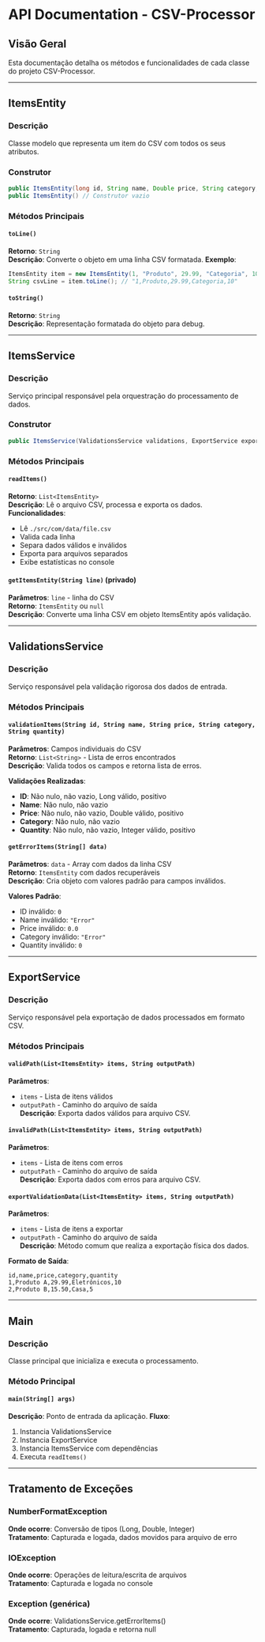# API Documentation - CSV-Processor

## Visão Geral

Esta documentação detalha os métodos e funcionalidades de cada classe do projeto CSV-Processor.

---

## ItemsEntity

### Descrição
Classe modelo que representa um item do CSV com todos os seus atributos.

### Construtor
```java
public ItemsEntity(long id, String name, Double price, String category, Integer quantity)
public ItemsEntity() // Construtor vazio
```

### Métodos Principais

#### `toLine()`
**Retorno**: `String`  
**Descrição**: Converte o objeto em uma linha CSV formatada.
**Exemplo**:
```java
ItemsEntity item = new ItemsEntity(1, "Produto", 29.99, "Categoria", 10);
String csvLine = item.toLine(); // "1,Produto,29.99,Categoria,10"
```

#### `toString()`
**Retorno**: `String`  
**Descrição**: Representação formatada do objeto para debug.

---

## ItemsService

### Descrição
Serviço principal responsável pela orquestração do processamento de dados.

### Construtor
```java
public ItemsService(ValidationsService validations, ExportService export)
```

### Métodos Principais

#### `readItems()`
**Retorno**: `List<ItemsEntity>`  
**Descrição**: Lê o arquivo CSV, processa e exporta os dados.
**Funcionalidades**:
- Lê `./src/com/data/file.csv`
- Valida cada linha
- Separa dados válidos e inválidos
- Exporta para arquivos separados
- Exibe estatísticas no console

#### `getItemsEntity(String line)` (privado)
**Parâmetros**: `line` - linha do CSV  
**Retorno**: `ItemsEntity` ou `null`  
**Descrição**: Converte uma linha CSV em objeto ItemsEntity após validação.

---

## ValidationsService

### Descrição
Serviço responsável pela validação rigorosa dos dados de entrada.

### Métodos Principais

#### `validationItems(String id, String name, String price, String category, String quantity)`
**Parâmetros**: Campos individuais do CSV  
**Retorno**: `List<String>` - Lista de erros encontrados  
**Descrição**: Valida todos os campos e retorna lista de erros.

**Validações Realizadas**:
- **ID**: Não nulo, não vazio, Long válido, positivo
- **Name**: Não nulo, não vazio
- **Price**: Não nulo, não vazio, Double válido, positivo
- **Category**: Não nulo, não vazio
- **Quantity**: Não nulo, não vazio, Integer válido, positivo

#### `getErrorItems(String[] data)`
**Parâmetros**: `data` - Array com dados da linha CSV  
**Retorno**: `ItemsEntity` com dados recuperáveis  
**Descrição**: Cria objeto com valores padrão para campos inválidos.

**Valores Padrão**:
- ID inválido: `0`
- Name inválido: `"Error"`
- Price inválido: `0.0`
- Category inválido: `"Error"`
- Quantity inválido: `0`

---

## ExportService

### Descrição
Serviço responsável pela exportação de dados processados em formato CSV.

### Métodos Principais

#### `validPath(List<ItemsEntity> items, String outputPath)`
**Parâmetros**: 
- `items` - Lista de itens válidos
- `outputPath` - Caminho do arquivo de saída  
**Descrição**: Exporta dados válidos para arquivo CSV.

#### `invalidPath(List<ItemsEntity> items, String outputPath)`
**Parâmetros**: 
- `items` - Lista de itens com erros
- `outputPath` - Caminho do arquivo de saída  
**Descrição**: Exporta dados com erros para arquivo CSV.

#### `exportValidationData(List<ItemsEntity> items, String outputPath)`
**Parâmetros**: 
- `items` - Lista de itens a exportar
- `outputPath` - Caminho do arquivo de saída  
**Descrição**: Método comum que realiza a exportação física dos dados.

**Formato de Saída**:
```csv
id,name,price,category,quantity
1,Produto A,29.99,Eletrônicos,10
2,Produto B,15.50,Casa,5
```

---

## Main

### Descrição
Classe principal que inicializa e executa o processamento.

### Método Principal

#### `main(String[] args)`
**Descrição**: Ponto de entrada da aplicação.
**Fluxo**:
1. Instancia ValidationsService
2. Instancia ExportService
3. Instancia ItemsService com dependências
4. Executa `readItems()`

---

## Tratamento de Exceções

### NumberFormatException
**Onde ocorre**: Conversão de tipos (Long, Double, Integer)  
**Tratamento**: Capturada e logada, dados movidos para arquivo de erro

### IOException
**Onde ocorre**: Operações de leitura/escrita de arquivos  
**Tratamento**: Capturada e logada no console

### Exception (genérica)
**Onde ocorre**: ValidationsService.getErrorItems()  
**Tratamento**: Capturada, logada e retorna null
